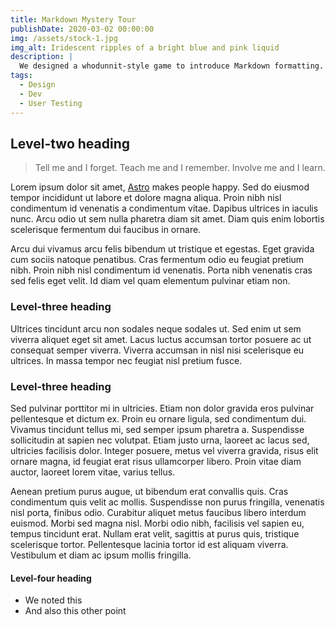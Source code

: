```yaml
---
title: Markdown Mystery Tour
publishDate: 2020-03-02 00:00:00
img: /assets/stock-1.jpg
img_alt: Iridescent ripples of a bright blue and pink liquid
description: |
  We designed a whodunnit-style game to introduce Markdown formatting. Suspense — suspicion — syntax!
tags:
  - Design
  - Dev
  - User Testing
---
```


## Level-two heading

> Tell me and I forget. Teach me and I remember. Involve me and I learn.

Lorem ipsum dolor sit amet, <a href="https://astro.build/">Astro</a> makes
people happy. Sed do eiusmod tempor incididunt ut labore et dolore magna aliqua.
Proin nibh nisl condimentum id venenatis a condimentum vitae. Dapibus ultrices
in iaculis nunc. Arcu odio ut sem nulla pharetra diam sit amet. Diam quis enim
lobortis scelerisque fermentum dui faucibus in ornare.

Arcu dui vivamus arcu felis bibendum ut tristique et egestas. Eget gravida cum
sociis natoque penatibus. Cras fermentum odio eu feugiat pretium nibh. Proin
nibh nisl condimentum id venenatis. Porta nibh venenatis cras sed felis eget
velit. Id diam vel quam elementum pulvinar etiam non.

### Level-three heading

Ultrices tincidunt arcu non sodales neque sodales ut. Sed enim ut sem viverra
aliquet eget sit amet. Lacus luctus accumsan tortor posuere ac ut consequat
semper viverra. Viverra accumsan in nisl nisi scelerisque eu ultrices. In massa
tempor nec feugiat nisl pretium fusce.

### Level-three heading

Sed pulvinar porttitor mi in ultricies. Etiam non dolor gravida eros pulvinar
pellentesque et dictum ex. Proin eu ornare ligula, sed condimentum dui. Vivamus
tincidunt tellus mi, sed semper ipsum pharetra a. Suspendisse sollicitudin at
sapien nec volutpat. Etiam justo urna, laoreet ac lacus sed, ultricies facilisis
dolor. Integer posuere, metus vel viverra gravida, risus elit ornare magna, id
feugiat erat risus ullamcorper libero. Proin vitae diam auctor, laoreet lorem
vitae, varius tellus.

Aenean pretium purus augue, ut bibendum erat convallis quis. Cras condimentum
quis velit ac mollis. Suspendisse non purus fringilla, venenatis nisl porta,
finibus odio. Curabitur aliquet metus faucibus libero interdum euismod. Morbi
sed magna nisl. Morbi odio nibh, facilisis vel sapien eu, tempus tincidunt erat.
Nullam erat velit, sagittis at purus quis, tristique scelerisque tortor.
Pellentesque lacinia tortor id est aliquam viverra. Vestibulum et diam ac ipsum
mollis fringilla.

#### Level-four heading

- We noted this
- And also this other point
